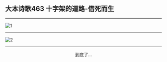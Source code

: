
## 大本诗歌463 十字架的道路-借死而生
        
<div id="aplayer0"></div>

---

<img alt="1" data-original="https://cdn.jsdelivr.net/gh/k34869/shi/data/d0462/1">

---

<img alt="2" data-original="https://cdn.jsdelivr.net/gh/k34869/shi/data/d0462/2">

---

<p style="text-align: center">到底了...</p>

<script src="/js/dist-view.js"></script>

<script>
MAIN.id = 'd0462';
        
const ap0 = new APlayer({
    container: document.getElementById('aplayer0'),
    volume: 1,
    loop: 'none',
    preload: 'none',
    audio: [{
        name: '大本诗歌463.mp3',
        artist: '大本诗歌',
        url: 'https://res.wx.qq.com/voice/getvoice?mediaid=MzI0NTk3MDM5M18yMjQ3NDkzMjc1',
        cover: '/favicon'
    }]
});
</script>
